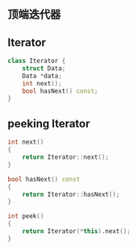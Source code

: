 ## 顶端迭代器

## Iterator

```cpp
class Iterator {
    struct Data;
    Data *data;
    int next();
    bool hasNext() const;
}
```

## peeking Iterator

```cpp
int next()
{
    return Iterator::next();
}

bool hasNext() const
{
    return Iterator::hasNext();
}

int peek()
{
    return Iterator(*this).next();
}
```



